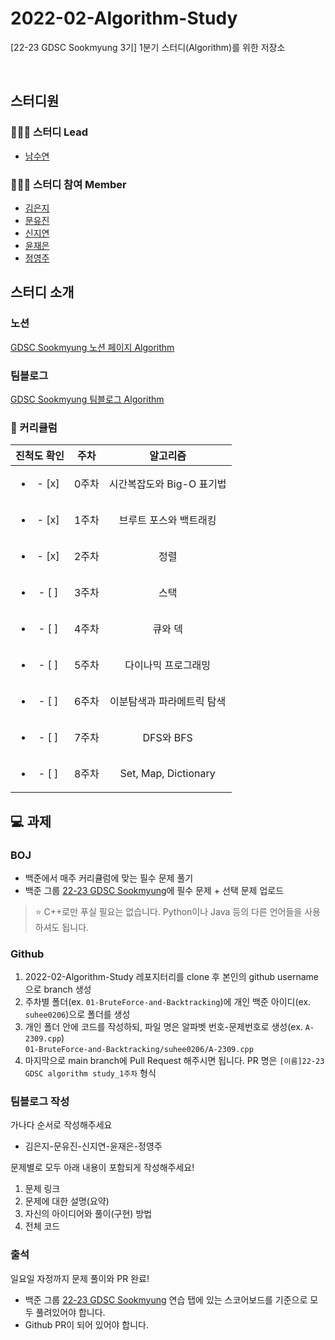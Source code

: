 # 2022-02-Algorithm-Study
[22-23 GDSC Sookmyung 3기] 1분기 스터디(Algorithm)를 위한 저장소

<br />

## 스터디원
### 🙋🏻‍♀️ 스터디 Lead
- [남수연](https://github.com/mori8)
### 👩🏻‍💻 스터디 참여 Member
- [김은지](https://github.com/Eundongdong)
- [문유진](https://github.com/genieu99)
- [신지연](https://github.com/jiyeoon00)
- [윤재은](https://github.com/yunjaeeun44)
- [정영주](https://github.com/Juuuic)


## 스터디 소개
### 노션
[GDSC Sookmyung 노션 페이지 Algorithm](https://picayune-soapwort-995.notion.site/1-Algorithm-2518d6912729479f8163ca915df014a6)
### 팀블로그
[GDSC Sookmyung 팀블로그 Algorithm](https://dsc-sookmyung.tistory.com/category/Group%20Study%20%282022-2023%29/Algorithm)

### 📅 커리큘럼
| 진척도 확인 | 주차 | 알고리즘 |
|:----------:|:----------:|:----------:|
| <ul><li>- [x] </li></ul> | 0주차 | 시간복잡도와 Big-O 표기법 |
| <ul><li>- [x] </li></ul> | 1주차 | 브루트 포스와 백트래킹 |
| <ul><li>- [x] </li></ul> | 2주차 | 정렬 |
| <ul><li>- [ ] </li></ul> | 3주차 | 스택 |
| <ul><li>- [ ] </li></ul> | 4주차 | 큐와 덱 |
| <ul><li>- [ ] </li></ul> | 5주차 | 다이나믹 프로그래밍 |
| <ul><li>- [ ] </li></ul> | 6주차 | 이분탐색과 파라메트릭 탐색 |
| <ul><li>- [ ] </li></ul> | 7주차 | DFS와 BFS |
| <ul><li>- [ ] </li></ul> | 8주차 | Set, Map, Dictionary |


## 💻 과제
### BOJ
- 백준에서 매주 커리큘럼에 맞는 필수 문제 풀기
- 백준 그룹 [22-23 GDSC Sookmyung](https://www.acmicpc.net/group/practice/15799)에 필수 문제 + 선택 문제 업로드
> ⭐️ C++로만 푸실 필요는 없습니다. Python이나 Java 등의 다른 언어들을 사용하셔도 됩니다.
### Github
1. 2022-02-Algorithm-Study 레포지터리를 clone 후 본인의 github username으로 branch 생성
2. 주차별 폴더(ex. `01-BruteForce-and-Backtracking`)에 개인 백준 아이디(ex. `suhee0206`)으로 폴더를 생성
3. 개인 폴더 안에 코드를 작성하되, 파일 명은 알파벳 번호-문제번호로 생성(ex. `A-2309.cpp`)<br />
```01-BruteForce-and-Backtracking/suhee0206/A-2309.cpp```
4. 마지막으로 main branch에 Pull Request 해주시면 됩니다. PR 명은 `[이름]22-23 GDSC algorithm study_1주차` 형식
### 팀블로그 작성
가나다 순서로 작성해주세요
- 김은지-문유진-신지연-윤재은-정영주

문제별로 모두 아래 내용이 포함되게 작성해주세요!
1. 문제 링크
2. 문제에 대한 설명(요약)
3. 자신의 아이디어와 풀이(구현) 방법
4. 전체 코드
### 출석
일요일 자정까지 문제 풀이와 PR 완료!
- 백준 그룹 [22-23 GDSC Sookmyung](https://www.acmicpc.net/group/practice/15799) 연습 탭에 있는 스코어보드를 기준으로 모두 풀려있어야 합니다.
- Github PR이 되어 있어야 합니다.
